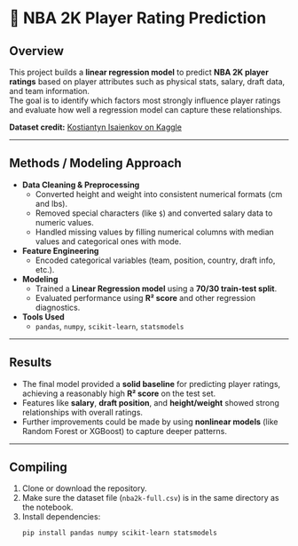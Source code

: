 # 🏀 NBA 2K Player Rating Prediction

## Overview
This project builds a **linear regression model** to predict **NBA 2K player ratings** based on player attributes such as physical stats, salary, draft data, and team information.  
The goal is to identify which factors most strongly influence player ratings and evaluate how well a regression model can capture these relationships.  

**Dataset credit:** [Kostiantyn Isaienkov on Kaggle](https://www.kaggle.com/datasets/isaienkov/nba2k20-player-dataset)

---

## Methods / Modeling Approach
- **Data Cleaning & Preprocessing**
  - Converted height and weight into consistent numerical formats (cm and lbs).
  - Removed special characters (like `$`) and converted salary data to numeric values.
  - Handled missing values by filling numerical columns with median values and categorical ones with mode.
- **Feature Engineering**
  - Encoded categorical variables (team, position, country, draft info, etc.).
- **Modeling**
  - Trained a **Linear Regression model** using a **70/30 train-test split**.
  - Evaluated performance using **R² score** and other regression diagnostics.
- **Tools Used**
  - `pandas`, `numpy`, `scikit-learn`, `statsmodels`

---

## Results
- The final model provided a **solid baseline** for predicting player ratings, achieving a reasonably high **R² score** on the test set.  
- Features like **salary**, **draft position**, and **height/weight** showed strong relationships with overall ratings.  
- Further improvements could be made by using **nonlinear models** (like Random Forest or XGBoost) to capture deeper patterns.

---

## Compiling
1. Clone or download the repository.  
2. Make sure the dataset file (`nba2k-full.csv`) is in the same directory as the notebook.  
3. Install dependencies:
   ```bash
   pip install pandas numpy scikit-learn statsmodels
